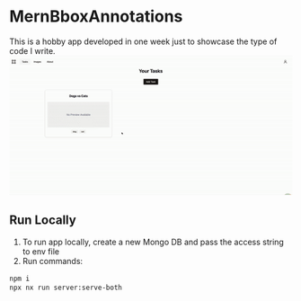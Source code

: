 # MernBboxAnnotations

This is a hobby app developed in one week just to showcase the type of code I write.
<img src="./mern-bbox-annotations.gif" />

## Run Locally

1. To run app locally, create a new Mongo DB and pass the access string to env file
2. Run commands:

```sh
npm i
npx nx run server:serve-both
```
